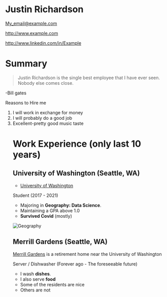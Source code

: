 # Justin Richardson

My_email@example.com

http://www.example.com

http://www.linkedin.com/in/Example

# Summary

> Justin Richardson is the single best employee that I have ever seen. Nobody else comes close.

-Bill gates

Reasons to Hire me
<ol>
  
<li>I will work in exchange for money</li>
<li>I will probably do a good job</li>
<li>Excellent-pretty good music taste</li>


# Work Experience (only last 10 years)

## University of Washington (Seattle, WA)

* [University of Washington][]


Student (2017 - 2021)

- Majoring in **Geography: Data Science**.
- Maintaining a GPA above 1.0
- **Survived Covid** (mostly)

![Geography](https://invention-j.walsall.sch.uk/file/ms_website/w43/file/2019/01/24/geography_website_1.png)

## Merrill Gardens (Seattle, WA)
[Merrill Gardens][] is a retirement home near the University of Washington

Server / Dishwasher
(Forever ago - The foreseeable future)

- I wash **dishes**.
- I also serve **food**
- Some of the residents are nice
- Others are not


[University of Washington]: http://www.washington.edu/
[Merrill Gardens]: https://www.merrillgardens.com/
